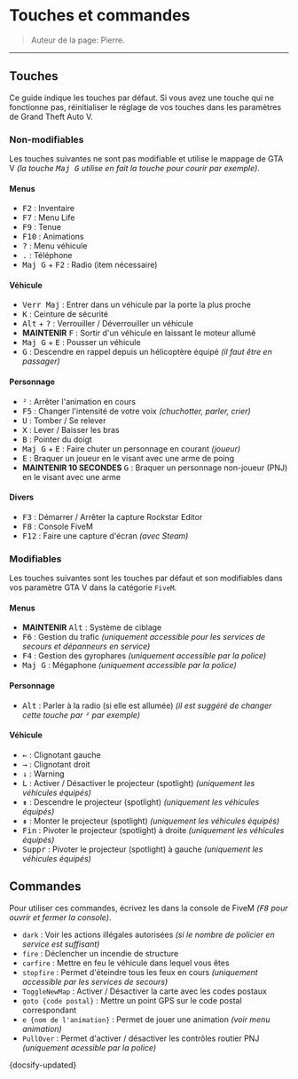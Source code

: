# Touches et commandes

> Auteur de la page: Pierre.

---

## Touches

Ce guide indique les touches par défaut. Si vous avez une touche qui ne fonctionne pas, réinitialiser le réglage de vos touches dans les paramètres de Grand Theft Auto V.

### Non-modifiables

Les touches suivantes ne sont pas modifiable et utilise le mappage de GTA V *(la touche <kbd>Maj G</kbd> utilise en fait la touche pour courir par exemple)*.

#### Menus

- <kbd>F2</kbd> : Inventaire
- <kbd>F7</kbd> : Menu Life
- <kbd>F9</kbd> : Tenue
- <kbd>F10</kbd> : Animations
- <kbd>?</kbd> : Menu véhicule
- <kbd>.</kbd> : Téléphone
- <kbd>Maj G</kbd> + <kbd>F2</kbd> : Radio (item nécessaire)

#### Véhicule

- <kbd>Verr Maj</kbd> : Entrer dans un véhicule par la porte la plus proche
- <kbd>K</kbd> : Ceinture de sécurité
- <kbd>Alt</kbd> + <kbd>?</kbd> : Verrouiller / Déverrouiller un véhicule
- **MAINTENIR** <kbd>F</kbd> : Sortir d'un véhicule en laissant le moteur allumé
- <kbd>Maj G</kbd> + <kbd>E</kbd> : Pousser un véhicule
- <kbd>G</kbd> : Descendre en rappel depuis un hélicoptère équipé *(il faut être en passager)*

#### Personnage

- <kbd>²</kbd> : Arrêter l'animation en cours
- <kbd>F5</kbd> : Changer l'intensité de votre voix *(chuchotter, parler, crier)*
- <kbd>U</kbd> : Tomber / Se relever
- <kbd>X</kbd> : Lever / Baisser les bras
- <kbd>B</kbd> : Pointer du doigt
- <kbd>Maj G</kbd> + <kbd>E</kbd> : Faire chuter un personnage en courant *(joueur)*
- <kbd>E</kbd> : Braquer un joueur en le visant avec une arme de poing
- **MAINTENIR 10 SECONDES** <kbd>G</kbd> : Braquer un personnage non-joueur (PNJ) en le visant avec une arme

#### Divers

- <kbd>F3</kbd> : Démarrer / Arrêter la capture Rockstar Editor
- <kbd>F8</kbd> : Console FiveM
- <kbd>F12</kbd> : Faire une capture d'écran *(avec Steam)*

### Modifiables

Les touches suivantes sont les touches par défaut et son modifiables dans vos paramètre GTA V dans la catégorie `FiveM`.

#### Menus

- **MAINTENIR** <kbd>Alt</kbd> : Système de ciblage
- <kbd>F6</kbd> : Gestion du trafic *(uniquement accessible pour les services de secours et dépanneurs en service)*
- <kbd>F4</kbd> : Gestion des gyrophares *(uniquement accessible par la police)*
- <kbd>Maj G</kbd> : Mégaphone *(uniquement accessible par la police)*

#### Personnage

- <kbd>Alt</kbd> : Parler à la radio (si elle est allumée) *(il est suggéré de changer cette touche par <kbd>²</kbd> par exemple)*

#### Véhicule

- <kbd>←</kbd> : Clignotant gauche
- <kbd>→</kbd> : Clignotant droit
- <kbd>↓</kbd> : Warning
- <kbd>L</kbd> : Activer / Désactiver le projecteur (spotlight) *(uniquement les véhicules équipés)*
- <kbd>⇟</kbd> : Descendre le projecteur (spotlight) *(uniquement les véhicules équipés)*
- <kbd>⇞</kbd> : Monter le projecteur (spotlight) *(uniquement les véhicules équipés)*
- <kbd>Fin</kbd> : Pivoter le projecteur (spotlight) à droite *(uniquement les véhicules équipés)*
- <kbd>Suppr</kbd> : Pivoter le projecteur (spotlight) à gauche *(uniquement les véhicules équipés)*

## Commandes

Pour utiliser ces commandes, écrivez les dans la console de FiveM *(<kbd>F8</kbd> pour ouvrir et fermer la console)*.

- `dark` : Voir les actions illégales autorisées *(si le nombre de policier en service est suffisant)*
- `fire` : Déclencher un incendie de structure
- `carfire` : Mettre en feu le véhicule dans lequel vous êtes
- `stopfire` : Permet d'éteindre tous les feux en cours *(uniquement accessible par les services de secours)*
- `ToggleNewMap` : Activer / Désactiver la carte avec les codes postaux
- `goto {code postal}` : Mettre un point GPS sur le code postal correspondant
- `e {nom de l'animation}` : Permet de jouer une animation *(voir menu animation)*
- `PullOver` : Permet d'activer / désactiver les contrôles routier PNJ *(uniquement acessible par la police)*

{docsify-updated}